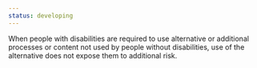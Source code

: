 ```yaml
---
status: developing
---
```


When people with disabilities are required to use alternative or additional processes or content not used by people without disabilities, use of the alternative does not expose them to additional risk.
